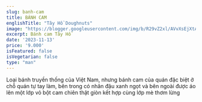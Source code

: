 ```yaml
---
slug: banh-cam
title: BÁNH CAM
englishTitle: "Tây Hồ Doughnuts"
image: "https://blogger.googleusercontent.com/img/b/R29vZ2xl/AVvXsEjXtA5JWvQ2F5a3aOB73Rp5oIcvP1T8S9HJHvyyVN8sxHeBuwpcOYivGbaoVNxKoLptIfkJ7AKmXO_PlfaOeDL7OEVb26TZdbr3pG47ClVTTvHDy5VGgzcZ8P7YIjcmaoV0b2msQD5ygFVSfhgovaTgiTvcGsu7sIMbAGNRtFTLobN7kg/s1600/Banhcam.jpg"
excerpt: Bánh cam Tây Hồ
date: '2023-11-13'
price: '9.000'
isFeatured: false
isVegetarian: false
type: "man"
---
```

Loại bánh truyền thống của Việt Nam, nhưng bánh cam của quán đặc biệt ở chỗ quán tự tay làm, bên trong có nhân đậu xanh ngọt và bên ngoài được áo lên một lớp vỏ bột cam chiên thật giòn kết hợp cùng lớp mè thơm lừng


